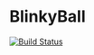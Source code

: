 # BlinkyBall

[![Build Status](https://travis-ci.com/sclarke81/BlinkyBall.svg)](https://travis-ci.com/sclarke81/BlinkyBall)
